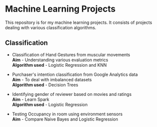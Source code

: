 # Machine Learning Projects
This repository is for my machine learning projects. It consists of projects dealing with various
classification algorithms. 


## Classification 
- Classification of Hand Gestures from muscular movements <br>
**Aim** - Understanding various evaluation metrics <br>
**Algorithm used** - Logistic Regression and KNN <br>

- Purchaser's intention classification from Google Analytics data<br>
**Aim**  - To deal with imbalanced datasets<br>
**Algorithm used** - Decision Trees<br>

- Identifying gender of reviewer based on movies and ratings<br>
**Aim**  - Learn Spark<br>
**Algorithm used** - Logistic Regression<br>

- Testing Occupancy in room using environment sensors<br>
**Aim**  - Compare Naive Bayes and Logistic Regression


